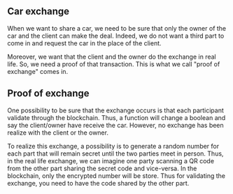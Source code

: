 
## Car exchange

When we want to share a car, we need to be sure that only the owner of the car and the client can make the deal. Indeed, we do not want a third part to come in and request the car in the place of the client.

Moreover, we want that the client and the owner do the exchange in real life. So, we need a proof of that transaction. This is what we call "proof of exchange" comes in.


## Proof of exchange

One possibility to be sure that the exchange occurs is that each participant validate through the blockchain. Thus, a function will change a boolean and say the client/owner have receive the car. However, no exchange has been realize with the client or the owner.

To realize this exchange, a possibility is to generate a random number for each part that will remain secret until the two parties meet in person. Thus, in the real life exchange, we can imagine one party scanning a QR code from the other part sharing the secret code and vice-versa. In the blockchain, only the encrypted number will be store. Thus for validating the exchange, you need to have the code shared by the other part. 


